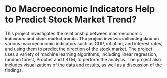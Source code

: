 # Do Macroeconomic Indicators Help to Predict Stock Market Trend?

This project investigates the relationship between macroeconomic indicators and stock market trends. The project involves collecting data on various macroeconomic indicators such as GDP, inflation, and interest rates, and using them to predict the direction of the stock market. The project uses a variety of machine learning algorithms, including linear regression, random forest, Prophet and LSTM, to perform the analysis. The project also includes visualizations of the data and results, as well as a discussion of the findings.

